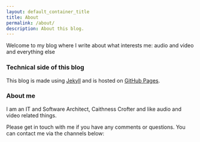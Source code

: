 ```yaml
---
layout: default_container_title
title: About
permalink: /about/
description: About this blog.
---
```


Welcome to my blog where I write about what interests me: audio and video and everything else

### Technical side of this blog

This blog is made using [Jekyll](https://help.github.com/articles/using-jekyll-with-pages/) and is hosted on [GitHub Pages](https://pages.github.com/). 

### About me

I am an IT and Software Architect, Caithness Crofter and like audio and video related things.


Please get in touch with me if you have any comments or questions. You can contact me via the channels below:

<span>
	<a href="https://twitter.com/appclusive" target="_blank"><i class="fab fa-twitter fa-3x"></i></a>
</span>
